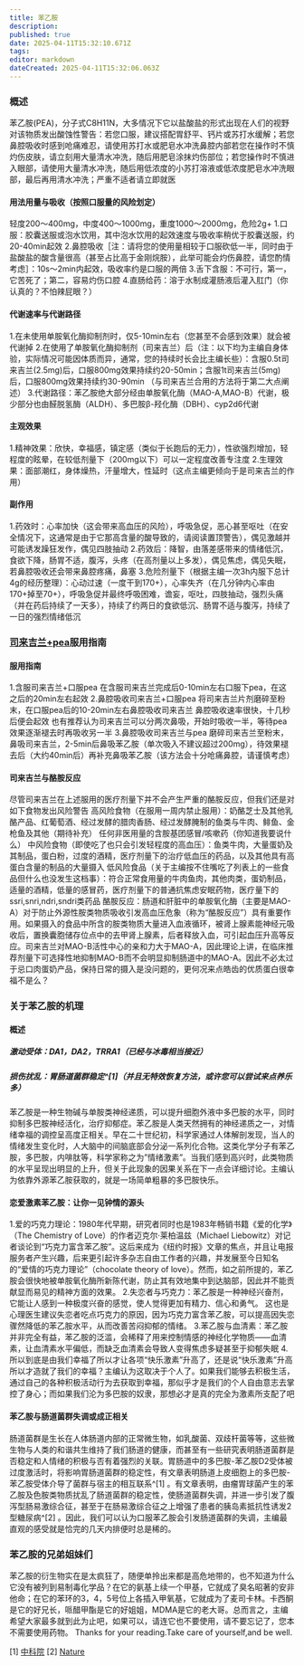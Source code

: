 ```yaml
---
title: 苯乙胺
description: 
published: true
date: 2025-04-11T15:32:10.671Z
tags: 
editor: markdown
dateCreated: 2025-04-11T15:32:06.063Z
---
```


### 概述
苯乙胺(PEA)，分子式C8H11N，大多情况下它以盐酸盐的形式出现在人们的视野
对该物质发出酸蚀性警告：若您口服，建议搭配胃舒平、钙片或苏打水缓解；若您鼻腔吸收时感到呛痛难忍，请使用苏打水或肥皂水冲洗鼻腔内部若您在操作时不慎灼伤皮肤，请立刻用大量清水冲洗，随后用肥皂涂抹灼伤部位；若您操作时不慎进入眼部，请使用大量清水冲洗，随后用低浓度的小苏打溶液或低浓度肥皂水冲洗眼部，最后再用清水冲洗；严重不适者请立即就医
#### 用法用量与吸收（按照口服量的风险划定）
轻度200～400mg，中度400～1000mg，重度1000～2000mg，危险2g+
1.口服：胶囊送服或泡水饮用，其中泡水饮用的起效速度与吸收率稍优于胶囊送服，约20-40min起效
2.鼻腔吸收［注：请将您的使用量相较于口服砍低一半，同时由于盐酸盐的酸含量很高（甚至占比高于金刚烷胺），此举可能会灼伤鼻腔，请您酌情考虑］：10s～2min内起效，吸收率约是口服的两倍
3.舌下含服：不可行，第一，它苦死了；第二，容易灼伤口腔
4.直肠给药：溶于水制成灌肠液后灌入肛门（你认真的？不怕辣屁眼？）
#### 代谢速率与代谢路径
1.在未使用单胺氧化酶抑制剂时，仅5-10min左右（您甚至不会感到效果）就会被代谢掉
2.在使用了单胺氧化酶抑制剂（司来吉兰）后（注：以下均为主编自身体验，实际情况可能因体质而异，通常，您的持续时长会比主编长些）：含服0.5t司来吉兰(2.5mg)后，口服800mg效果持续约20-50min；含服1t司来吉兰(5mg)后，口服800mg效果持续约30-90min
（与司来吉兰合用的方法将于第二大点阐述）
3.代谢路径：苯乙胺绝大部分经由单胺氧化酶（MAO-A,MAO-B）代谢，极少部分也由醛脱氢酶（ALDH）、多巴胺β-羟化酶（DBH）、cyp2d6代谢
#### 主观效果
1.精神效果：欣快，幸福感，镇定感（类似于长跑后的无力），性欲强烈增加，轻程度的眩晕，在较低剂量下（200mg以下）可以一定程度改善专注度
2.生理效果：面部潮红，身体燥热，汗量增大，性延时（这点主编更倾向于是司来吉兰的作用）
#### 副作用
1.药效时：心率加快（这会带来高血压的风险），呼吸急促，恶心甚至呕吐（在安全情况下，这通常是由于它那高含量的酸导致的，请阅读置顶警告），偶见激越并可能诱发躁狂发作，偶见四肢抽动
2.药效后：降智，由落差感带来的情绪低沉，食欲下降，肠胃不适，腹泻，头疼（在高剂量以上多发），偶见焦虑，偶见失眠，若鼻腔吸收还会带来鼻腔疼痛，鼻塞
3.危险剂量下（根据主编一次3h内服下总计4g的经历整理）：心动过速（一度干到170+），心率失齐（在几分钟内心率由170+掉至70+），呼吸急促并最终呼吸困难，谵妄，呕吐，四肢抽动，强烈头痛（并在药后持续了一天多），持续了约两日的食欲低沉、肠胃不适与腹泻，持续了一日的强烈情绪低沉
### [司来吉兰+pea](/drugs_meta/司来吉兰-苯乙胺-安非他酮娱乐药物组合.md)服用指南
#### 服用指南
1.含服司来吉兰+口服pea
在含服司来吉兰完成后0-10min左右口服下pea，在这之后的20min左右起效
2.鼻腔吸收司来吉兰+口服pea
将司来吉兰片剂磨碎至粉末，在口服pea后的10-20min左右鼻腔吸收司来吉兰
鼻腔吸收速率很快，十几秒后便会起效
也有推荐认为司来吉兰可以分两次鼻吸，开始时吸收一半，等待pea效果逐渐褪去时再吸收另一半
3.鼻腔吸收司来吉兰与pea
磨碎司来吉兰至粉末，鼻吸司来吉兰，2-5min后鼻吸苯乙胺（单次吸入不建议超过200mg），待效果褪去后（大约40min后）再补充鼻吸苯乙胺（该方法会十分呛痛鼻腔，请谨慎考虑）
#### 司来吉兰与酪胺反应
尽管司来吉兰在上述服用的医疗剂量下并不会产生严重的酪胺反应，但我们还是对如下食物发出风险警告
高风险食物（在服用一周内禁止服用）：奶酪芝士及其他乳酪产品、红葡萄酒、经过发酵的腊肉香肠、经过发酵腌制的鱼类与牛肉、鲱鱼、金枪鱼及其他（期待补充）
任何非医用量的含胺基团感冒/咳嗽药（你知道我要说什么）
中风险食物（即使吃了也只会引发轻程度的高血压）：鱼类牛肉，大量蛋奶及其制品，蛋白粉，过度的酒精，医疗剂量下的治疗低血压的药品，以及其他具有高蛋白含量的制品的大量摄入
低风险食品（关于主编按不住嘴吃了列表上的一些食品但什么也没发生这档事）：符合正常食用量的牛肉鱼肉，其他肉类，蛋奶制品，适量的酒精，低量的感冒药，医疗剂量下的普通抗焦虑安眠药物，医疗量下的ssri,snri,ndri,sndri类药品
酪胺反应：肠道和肝脏中的单胺氧化酶（主要是MAO-A）对于防止外源性胺类物质吸收引发高血压危象（称为“酪胺反应”）具有重要作用。如果摄入的食品中所含的胺类物质大量进入血液循环，被肾上腺素能神经元吸收后，置换囊胞储存位点中的去甲肾上腺素，后者释放入血，可引起血压升高等反应。司来吉兰对MAO-B活性中心的亲和力大于MAO-A，因此理论上讲，在临床推荐剂量下可选择性地抑制MAO-B而不会明显抑制肠道中的MAO-A。因此不必太过于忌口肉蛋奶产品，保持日常的摄入是没问题的，更何况来点皓齿的优质蛋白很幸福不是么？
### 关于苯乙胺的机理
#### 概述
##### 激动受体：DA1，DA2，TRRA1（已经与冰毒相当接近）
##### 损伤扰乱：胃肠道菌群稳定^[1]（并且无特效恢复方法，或许您可以尝试来点养乐多）
苯乙胺是一种生物碱与单胺类神经递质，可以提升细胞外液中多巴胺的水平，同时抑制多巴胺神经活化，治疗抑郁症。苯乙胺是人类天然拥有的神经递质之一，对情绪幸福的调控呈高度正相关。早在二十世纪初，科学家通过人体解剖发现，当人的情绪发生变化时，人大脑中的间脑底部会分泌一系列化合物。这类化学分子有苯乙胺，多巴胺，内啡肽等，科学家称之为”情绪激素”。当我们感到高兴时，此类物质的水平呈现出明显的上升，但关于此现象的因果关系在下一点会详细讨论。主编认为依靠外源苯乙胺获取的，就是一场简单粗暴的多巴胺快乐。
#### 恋爱激素苯乙胺：让你一见钟情的源头
1.爱的巧克力理论：1980年代早期，研究者同时也是1983年畅销书籍《爱的化学》（The Chemistry of Love）的作者迈克尔·莱柏温兹（Michael Liebowitz）对记者谈论到“巧克力富含苯乙胺”。这后来成为《纽约时报》文章的焦点，并且让电报服务者产生兴趣，后来更引起许多杂志自由工作者的兴趣，并发展至今日知名的“爱情的巧克力理论”（chocolate theory of love）。然而，如之前所提的，苯乙胺会很快地被单胺氧化酶所新陈代谢，防止其有效地集中到达脑部，因此并不能贡献显而易见的精神方面的效果。
2.失恋者与巧克力：苯乙胺是一种神经兴奋剂，它能让人感到一种极度兴奋的感觉，使人觉得更加有精力、信心和勇气。
这也是心理医生建议失恋者吃点巧克力的原因，因为巧克力富含苯乙胺，可以提高因失恋骤然降低的苯乙胺水平，从而改善苦闷抑郁的情绪。
3.苯乙胺与血清素：苯乙胺并非完全有益，苯乙胺的泛滥，会稀释了用来控制情感的神经化学物质——血清素，让血清素水平偏低，而缺乏血清素会导致人变得焦虑多疑甚至于抑郁失眠
4.所以到底是由我们幸福了所以才让各项“快乐激素”升高了，还是说“快乐激素”升高所以才造就了我们的幸福？主编认为这取决于个人了。如果我们能够去积极生活，通过自己的各种积极活动行为去获取到幸福，那似乎才是我们的个人自由意志去掌控了身心；而如果我们沦为多巴胺的奴隶，那想必才是真的完全为激素所支配了吧
#### 苯乙胺与肠道菌群失调或成正相关
肠道菌群是生长在人体肠道内部的正常微生物，如乳酸菌、双歧杆菌等等，这些微生物与人类的和谐共生维持了我们肠道的健康，而甚至有一些研究表明肠道菌群是否稳定和人情绪的积极与否有着强烈的关联。胃肠道中的多巴胺-苯乙胺D2受体被过度激活时，将影响胃肠道菌群的稳定性，有文章表明肠道上皮细胞上的多巴胺-苯乙胺受体介导了菌群与宿主的相互联系^[1] 。有文章表明，由瘤胃球菌产生的苯乙胺及色胺类物质扰乱了肠道菌群的稳定性，使肠道菌群失调，并进一步引发了腹泻型肠易激综合征，甚至于在肠易激综合征之上增强了患者的胰岛素抵抗性诱发2型糖尿病^[2] 。因此，我们可以认为口服苯乙胺会引发肠道菌群的失调，主编最直观的感受就是恰完的几天内排便时总是稀的。
### 苯乙胺的兄弟姐妹们
苯乙胺的衍生物实在是太疯狂了，随便单拎出来都是高危地带的，也不知道为什么它没有被列到易制毒化学品？在它的氨基上续一个甲基，它就成了臭名昭著的安非他命；在它的苯环的3，4，5号位上各插入甲氧基，它就成为了麦司卡林。卡西酮是它的好兄长，哌醋甲酯是它的好姐姐，MDMA是它的老大哥。总而言之，主编希望大家最多就到此为止吧，如果可以，请连它也不要使用，请不要忘记了，您本不需要使用药物。
Thanks for your reading.Take care of yourself,and be well. 


[1] [中科院](https://www.sciencedirect.com/science/article/abs/pii/S1074761323004569?dgcid=author)
[2] [Nature](https://www.nature.com/articles/s41467-023-40552-y?utm_source=xmol&utm_medium=affiliate&utm_content=meta&utm_campaign=DDCN_1_GL01_metadata)

